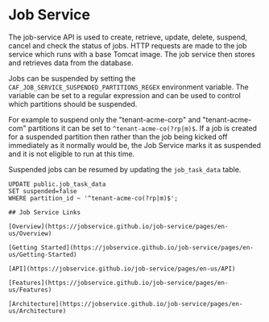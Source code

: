 # Job Service

The job-service API is used to create, retrieve, update, delete, suspend, cancel and check the status of jobs. HTTP requests are made to the job service which runs with a base Tomcat image. The job service then stores and retrieves data from the database.

Jobs can be suspended by setting the `CAF_JOB_SERVICE_SUSPENDED_PARTITIONS_REGEX` environment variable.
The variable can be set to a regular expression and can be used to control which partitions should be suspended.

For example to suspend only the "tenant-acme-corp" and "tenant-acme-com" partitions it can be set to `^tenant-acme-co(?rp|m)$`.
If a job is created for a suspended partition then rather than the job being kicked off immediately as it normally would be, the Job Service marks it as suspended and it is not eligible to run at this time.

Suspended jobs can be resumed by updating the `job_task_data` table.
```
UPDATE public.job_task_data
SET suspended=false
WHERE partition_id ~ '^tenant-acme-co(?rp|m)$';

## Job Service Links

[Overview](https://jobservice.github.io/job-service/pages/en-us/Overview)

[Getting Started](https://jobservice.github.io/job-service/pages/en-us/Getting-Started)

[API](https://jobservice.github.io/job-service/pages/en-us/API)

[Features](https://jobservice.github.io/job-service/pages/en-us/Features)

[Architecture](https://jobservice.github.io/job-service/pages/en-us/Architecture)
